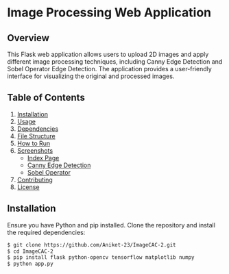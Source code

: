 # Image Processing Web Application

## Overview

This Flask web application allows users to upload 2D images and apply different image processing techniques, including Canny Edge Detection and Sobel Operator Edge Detection. The application provides a user-friendly interface for visualizing the original and processed images.

## Table of Contents

1. [Installation](#installation)
2. [Usage](#usage)
3. [Dependencies](#dependencies)
4. [File Structure](#file-structure)
5. [How to Run](#how-to-run)
6. [Screenshots](#screenshots)
   - [Index Page](#index-page)
   - [Canny Edge Detection](#canny-edge-detection)
   - [Sobel Operator](#sobel-operator)
7. [Contributing](#contributing)
8. [License](#license)

## Installation

Ensure you have Python and pip installed. Clone the repository and install the required dependencies:

```bash
$ git clone https://github.com/Aniket-23/ImageCAC-2.git
$ cd ImageCAC-2
$ pip install flask python-opencv tensorflow matplotlib numpy
$ python app.py